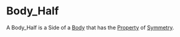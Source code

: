 # Body_Half

A Body_Half is a Side of a [Body](40100002.md) that has the [Property](60059.md) of [Symmetry](600068.md).
